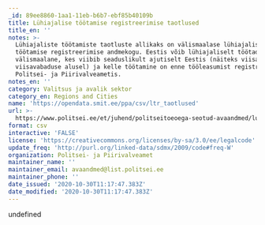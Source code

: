 ```yaml
---
_id: 89ee8860-1aa1-11eb-b6b7-ebf85b40109b
title: Lühiajalise töötamise registreerimise taotlused
title_en: ''
notes: >-
  Lühiajaliste töötamiste taotluste allikaks on välismaalase lühiajalise Eestis
  töötamise registreerimise andmekogu. Eestis võib lühiajaliselt töötada
  välismaalane, kes viibib seaduslikult ajutiselt Eestis (näiteks viisa või
  viisavabaduse alusel) ja kelle töötamine on enne tööleasumist registreeritud
  Politsei- ja Piirivalveametis.
notes_en: ''
category: Valitsus ja avalik sektor
category_en: Regions and Cities
name: 'https://opendata.smit.ee/ppa/csv/ltr_taotlused'
url: >-
  https://www.politsei.ee/et/juhend/politseitoeoega-seotud-avaandmed/luhiajalise-tootamise-registreerimise-taotlused
format: csv
interactive: 'FALSE'
license: 'https://creativecommons.org/licenses/by-sa/3.0/ee/legalcode'
update_freq: 'http://purl.org/linked-data/sdmx/2009/code#freq-W'
organization: Politsei- ja Piirivalveamet
maintainer_name: ''
maintainer_email: avaandmed@list.politsei.ee
maintainer_phone: ''
date_issued: '2020-10-30T11:17:47.383Z'
date_modified: '2020-10-30T11:17:47.383Z'
---
```

undefined
